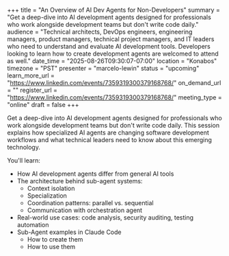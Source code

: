 +++
title = "An Overview of AI Dev Agents for Non-Developers"
summary = "Get a deep-dive into AI development agents designed for professionals who work alongside development teams but don't write code daily."
audience = "Technical architects, DevOps engineers, engineering managers, product managers, technical project managers, and IT leaders who need to understand and evaluate AI development tools. Developers looking to learn how to create development agents are welcomed to attend as well."
date_time = "2025-08-26T09:30:07-07:00"
location = "Konabos"
timezone = "PST"
presenter = "marcelo-lewin"
status = "upcoming"
learn_more_url = "https://www.linkedin.com/events/7359319300379168768/"
on_demand_url = ""
register_url = "https://www.linkedin.com/events/7359319300379168768/"
meeting_type = "online"
draft = false
+++

Get a deep-dive into AI development agents designed for professionals who work alongside development teams but don't write code daily. This session explains how specialized AI agents are changing software development workflows and what technical leaders need to know about this emerging technology. 

You'll learn:
- How AI development agents differ from general AI tools
- The architecture behind sub-agent systems:
    - Context isolation
    - Specialization
    - Coordination patterns: parallel vs. sequential
    - Communication with orchestration agent
- Real-world use cases: code analysis, security auditing, testing automation
- Sub-Agent examples in Claude Code
    - How to create them
    - How to use them
